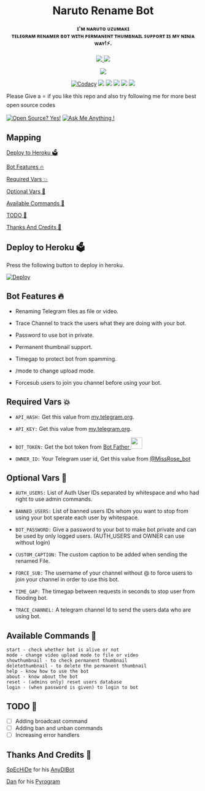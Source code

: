 
<h1 align="center"><b>Naruto Rename Bot</b></h1>
<h4 align="center">ɪ'ᴍ ɴᴀʀᴜᴛᴏ ᴜᴢᴜᴍᴀᴋɪ<br/>
ᴛᴇʟᴇɢʀᴀᴍ ʀᴇɴᴀᴍᴇʀ ʙᴏᴛ ᴡɪᴛʜ ᴘᴇʀᴍᴀɴᴇɴᴛ ᴛʜᴜᴍʙɴᴀɪʟ ꜱᴜᴘᴘᴏʀᴛ ɪꜱ ᴍʏ ɴɪɴᴊᴀ ᴡᴀʏ!⚡.</h4>

<p align='center'>
  <a href="https://www.python.org/" alt="made-with-python"> <img src="https://img.shields.io/badge/Made%20with-Python-fb3640.svg?style=flat-square&logo=python&logoColor=FFC75F&color=FFC75F" /> </a>
  <a href="https://github.com/dakshkohli23/New-TG-Rename-Bot/" alt="Maintenance"> <img src="https://img.shields.io/badge/Maintained%3F-Yes-green.svg?style=flat-square&logo=serverless&logoColor=FFC75F&color=FFC75F" /> </a>
</p>

<p align="center"><a href="https://github.com/dakshkohli23/New-TG-Rename-Bot"><img src="https://telegra.ph/file/4b30927369949d360d608.png"></a></p>

<p align="center">
    <a href="https://github.com/dakshkohli23/New-TG-Rename-Bot"> <img src="https://img.shields.io/codacy/grade/4d58f2a402b54aed8a7d95f7add45a81?color=FFC75F&logo=codacy&logoColor=FFC75F&style=for-the-badge" alt="Codacy" /></a>
    <a href="https://github.com/dakshkohli23/New-TG-Rename-Bot"> <img src="https://img.shields.io/github/repo-size/dakshkohli23/New-TG-Rename-Bot?color=FFC75F&logo=github&logoColor=FFC75F&style=for-the-badge" /></a>
    <a href="https://github.com/dakshkohli23/New-TG-Rename-Bot/commits"> <img src="https://img.shields.io/github/last-commit/dakshkohli23/New-TG-Rename-Bot?color=FFC75F&logo=github&logoColor=FFC75F&style=for-the-badge" /></a>
    <a href="https://github.com/dakshkohli23/New-TG-Rename-Bot/issues"> <img src="https://img.shields.io/github/issues/dakshkohli23/New-TG-Rename-Bot?color=FFC75F&logo=github&logoColor=FFC75F&style=for-the-badge" /></a>
    <a href="https://github.com/dakshkohli23/New-TG-Rename-Bot/network/members"> <img src="https://img.shields.io/github/forks/dakshkohli23/New-TG-Rename-Bot?color=FFC75F&logo=github&logoColor=FFC75F&style=for-the-badge" /></a>  
    <a href="https://pypi.org/project/Telethon/"> <img src="https://img.shields.io/pypi/v/telethon?color=FFC75F&label=telethon&logo=python&logoColor=FFC75F&style=for-the-badge" /></a>
</p>

Please Give a ⭐ if you like this repo and also try following me for more best open source codes<br><br>
[![Open Source? Yes!](https://badgen.net/badge/Open%20Source%20%3F/Yes/blue?icon=github&style=for-the-badge)](https://github.com/dakshkohli23/New-TG-Rename-Bot)
[![Ask Me Anything !](https://img.shields.io/badge/🤔%20Ask%20me-anything-1abc9c.svg&style=for-the-badge)](https://telegram.dog/Dlaize)

## Mapping
[Deploy to Heroku 🗳](https://github.com/dakshkohli23/New-TG-Rename-Bot#deploy-to-heroku-)

[Bot Features 🔥](https://github.com/dakshkohli23/New-TG-Rename-Bot#bot-features-)

[Required Vars 💥](https://github.com/dakshkohli23/New-TG-Rename-Bot#required-vars-)

[Optional Vars 💬](https://github.com/dakshkohli23/New-TG-Rename-Bot#optional-vars-)

[Available Commands 🤖](https://github.com/dakshkohli23/New-TG-Rename-Bot#available-commands-)

[TODO 🤧](https://github.com/dakshkohli23/New-TG-Rename-Bot#todo-)

[Thanks And Credits 🎉](https://github.com/dakshkohli23/New-TG-Rename-Bot#thanks-and-credits-)

## Deploy to Heroku 🗳
Press the following button to deploy in heroku.

[![Deploy](https://www.herokucdn.com/deploy/button.svg)](https://heroku.com/deploy?template=https://github.com/dakshkohli23/New-TG-Rename-Bot)

## Bot Features 🔥
- Renaming Telegram files as file or video.

- Trace Channel to track the users what they are doing with your bot.

- Password to use bot in private.

- Permanent thumbnail support.

- Timegap to protect bot from spamming.

- /mode to change upload mode.

- Forcesub users to join you channel before using your bot.


## Required Vars 💥
- `API_HASH:` Get this value from [my.telegram.org](https://my.telegram.org).

- `API_KEY:` Get this value from [my.telegram.org](https://my.telegram.org).

- `BOT_TOKEN:` Get the bot token from [Bot Father <img src="https://telegra.ph/file/8d80c13110506bf1cb58e.jpg" width="30" height="30">](https://telegram.dog/BotFather)

- `OWNER_ID:` Your Telegram user id, Get this value from [@MissRose_bot](https://telegram.dog/MissRose_bot)


## Optional Vars 💬
- `AUTH_USERS:` List of Auth User IDs separated by whitespace and who had right to use admin commands.

- `BANNED_USERS:` List of banned users IDs whom you want to stop from using your bot sperate each user by whitespace.

- `BOT_PASSWORD:` Give a password to your bot to make bot private and can be used by only logged users. (AUTH_USERS and OWNER can use without login)

- `CUSTOM_CAPTION:` The custom caption to be added when sending the renamed File.

- `FORCE_SUB:` The username of your channel without @ to force users to join your channel in order to use this bot.

- `TIME_GAP:` The timegap between requests in seconds to stop user from flooding bot.

- `TRACE_CHANNEL:` A telegram channel Id to send the users data who are using bot.

## Available Commands 🤖
```
start - check whether bot is alive or not
mode - change video upload mode to file or video
showthumbnail - to check permanent thumbnail
deletethumbnail - to delete the permanent thumbnail
help - know how to use the bot
about - know about the bot
reset - (admins only) reset users database
login - (when password is given) to login to bot
```


## TODO 🤧
- [ ] Adding broadcast command 
- [ ] Adding ban and unban commands
- [ ] Increasing error handlers

## Thanks And Credits 🎉
[SpEcHiDe](https://github.com/SpEcHiDe) for his [AnyDlBot](https://github.com/SpEcHiDe/AnyDLBot)

[Dan](https://telegram.dog/haskell) for his [Pyrogram](https://github.com/pyrogram/pyrogram)
